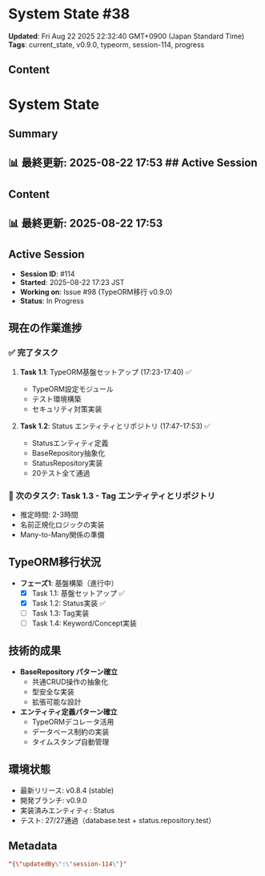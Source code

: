 # System State #38

**Updated**: Fri Aug 22 2025 22:32:40 GMT+0900 (Japan Standard Time)
**Tags**: current_state, v0.9.0, typeorm, session-114, progress

## Content

# System State

## Summary

## 📊 最終更新: 2025-08-22 17:53  ## Active Session

## Content

## 📊 最終更新: 2025-08-22 17:53

## Active Session
- **Session ID**: #114
- **Started**: 2025-08-22 17:23 JST
- **Working on**: Issue #98 (TypeORM移行 v0.9.0)
- **Status**: In Progress

## 現在の作業進捗

### ✅ 完了タスク
1. **Task 1.1**: TypeORM基盤セットアップ (17:23-17:40) ✅
   - TypeORM設定モジュール
   - テスト環境構築
   - セキュリティ対策実装

2. **Task 1.2**: Status エンティティとリポジトリ (17:47-17:53) ✅
   - Statusエンティティ定義
   - BaseRepository抽象化
   - StatusRepository実装
   - 20テスト全て通過

### 🚀 次のタスク: Task 1.3 - Tag エンティティとリポジトリ
- 推定時間: 2-3時間
- 名前正規化ロジックの実装
- Many-to-Many関係の準備

## TypeORM移行状況
- **フェーズ1**: 基盤構築（進行中）
  - [x] Task 1.1: 基盤セットアップ ✅
  - [x] Task 1.2: Status実装 ✅
  - [ ] Task 1.3: Tag実装
  - [ ] Task 1.4: Keyword/Concept実装

## 技術的成果
- **BaseRepository パターン確立**
  - 共通CRUD操作の抽象化
  - 型安全な実装
  - 拡張可能な設計
- **エンティティ定義パターン確立**
  - TypeORMデコレータ活用
  - データベース制約の実装
  - タイムスタンプ自動管理

## 環境状態
- 最新リリース: v0.8.4 (stable)
- 開発ブランチ: v0.9.0
- 実装済みエンティティ: Status
- テスト: 27/27通過（database.test + status.repository.test）

## Metadata

```json
"{\"updatedBy\":\"session-114\"}"
```
